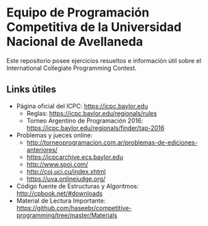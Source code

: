 # Equipo de Programación Competitiva de la Universidad Nacional de Avellaneda
Este repositorio posee ejercicios resueltos e información útil sobre el International Collegiate Programming Contest.

## Links útiles
* Página oficial del ICPC: https://icpc.baylor.edu
  * Reglas: https://icpc.baylor.edu/regionals/rules  
  * Torneo Argentino de Programación 2016: https://icpc.baylor.edu/regionals/finder/tap-2016
* Problemas y jueces online: 
  * http://torneoprogramacion.com.ar/problemas-de-ediciones-anteriores/
  * https://icpcarchive.ecs.baylor.edu
  * http://www.spoj.com/
  * http://coj.uci.cu/index.xhtml
  * https://uva.onlinejudge.org/
* Código fuente de Estructuras y Algoritmos: http://cpbook.net/#downloads
* Material de Lectura Importante: https://github.com/haseebr/competitive-programming/tree/master/Materials
